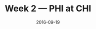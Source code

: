 ---
layout: game
title: Week 2 — PHI at CHI
season: 2016
game_id: 2016_02_PHI_CHI
week: 2
date: 2016-09-19
home_team: CHI
away_team: PHI
final_home: 
final_away: 
pbp_url: /assets/data/pbp/2016/2016_02_PHI_CHI.csv.gz
---